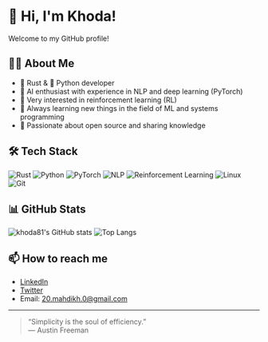 # 👋 Hi, I'm Khoda!

Welcome to my GitHub profile!

## 🧑‍💻 About Me

- 🦀 Rust & 🐍 Python developer
- 🤖 AI enthusiast with experience in NLP and deep learning (PyTorch)
- 🔬 Very interested in reinforcement learning (RL)
- 🌱 Always learning new things in the field of ML and systems programming
- 🚀 Passionate about open source and sharing knowledge

## 🛠️ Tech Stack

![Rust](https://img.shields.io/badge/Rust-000000?style=for-the-badge&logo=rust&logoColor=white)
![Python](https://img.shields.io/badge/Python-3670A0?style=for-the-badge&logo=python&logoColor=ffdd54)
![PyTorch](https://img.shields.io/badge/PyTorch-EE4C2C?style=for-the-badge&logo=pytorch&logoColor=white)
![NLP](https://img.shields.io/badge/NLP-339933?style=for-the-badge)
![Reinforcement Learning](https://img.shields.io/badge/Reinforcement%20Learning-blueviolet?style=for-the-badge)
![Linux](https://img.shields.io/badge/Linux-FCC624?style=for-the-badge&logo=linux&logoColor=black)
![Git](https://img.shields.io/badge/Git-F05032?style=for-the-badge&logo=git&logoColor=white)

## 📊 GitHub Stats

![khoda81's GitHub stats](https://github-readme-stats.vercel.app/api?username=khoda81&show_icons=true&theme=radical)
![Top Langs](https://github-readme-stats.vercel.app/api/top-langs/?username=khoda81&layout=compact&theme=radical)

## 📫 How to reach me

- [LinkedIn](https://www.linkedin.com/in/axiom-dev/)
- [Twitter](https://x.com/goofy_mahdi)
- Email: 20.mahdikh.0@gmail.com

---

> “Simplicity is the soul of efficiency.”  
> — Austin Freeman
